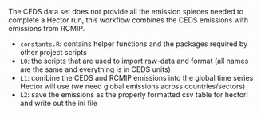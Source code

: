 The CEDS data set does not provide all the emission spieces needed to complete a Hector run, this workflow combines the CEDS emissions with emissions from RCMIP. 


* `constants.R`: contains helper functions and the packages required by other project scripts
* `L0`: the scripts that are used to import raw-data and format (all names are the same and everything is in CEDS units)
* `L1`: combine the CEDS and RCMIP emissions into the global time series Hector will use (we need global emissions across countries/sectors)
* `L2`: save the emissions as the properly formatted csv table for hector! and write out the ini file 
